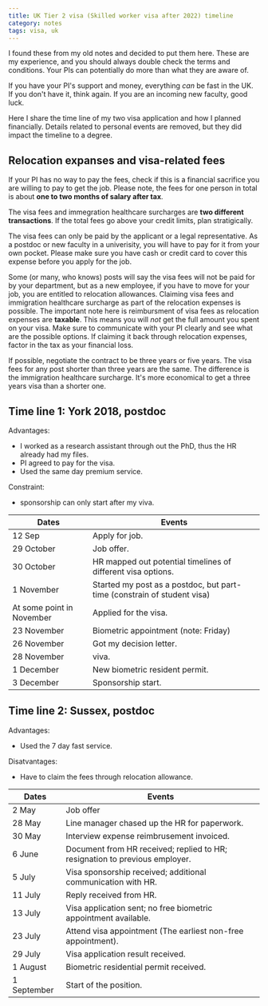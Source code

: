 ```yaml
---
title: UK Tier 2 visa (Skilled worker visa after 2022) timeline
category: notes
tags: visa, uk
---
```


I found these from my old notes and decided to put them here.
These are my experience, and you should always double check the terms and conditions.
Your PIs can potentially do more than what they are aware of. 

If you have your PI's support and money, everything *can* be fast in the UK. 
If you don't have it, think again.
If you are an incoming new faculty, good luck.

Here I share the time line of my two visa application and how I planned financially.
Details related to personal events are removed, but they did impact the timeline to a degree.

## Relocation expanses and visa-related fees

If your PI has no way to pay the fees, check if this is a financial sacrifice you are willing to pay to get the job. 
Please note, the fees for one person in total is about **one to two months of salary after tax**.

The visa fees and immegration healthcare surcharges are **two different transactions**.
If the total fees go above your credit limits, plan stratigically.

The visa fees can only be paid by the applicant or a legal representative.
As a postdoc or new faculty in a univerisity, you will have to pay for it from your own pocket.
Please make sure you have cash or credit card to cover this expense before you apply for the job.

Some (or many, who knows) posts will say the visa fees will not be paid for by your department, 
but as a new employee, if you have to move for your job, you are entitled to relocation allowances. 
Claiming visa fees and immigration healthcare surcharge as part of the relocation expenses is possible.
The important note here is reimbursment of visa fees as relocation expenses are **taxable**.
This means you will *not* get the full amount you spent on your visa.
Make sure to communicate with your PI clearly and see what are the possible options.
If claiming it back through relocation expenses, factor in the tax as your financial loss. 

If possible, negotiate the contract to be three years or five years.
The visa fees for any post shorter than three years are the same. 
The difference is the immigration healthcare surcharge.
It's more economical to get a three years visa than a shorter one.

## Time line 1: York 2018, postdoc

Advantages: 
 - I worked as a research assistant through out the PhD, thus the HR already had my files.
 - PI agreed to pay for the visa.
 - Used the same day premium service.
    
Constraint: 
 - sponsorship can only start after my viva.
 
| Dates | Events |
| --- | --- |
| 12 Sep| Apply for job.| 
| 29 October| Job offer.| 
| 30 October| HR mapped out potential timelines of different visa options.| 
| 1 November| Started my post as a postdoc, but part-time (constrain of student visa)| 
| At some point in November| Applied for the visa.| 
| 23 November| Biometric appointment (note: Friday)| 
| 26 November| Got my decision letter.| 
| 28 November| viva.| 
| 1 December| New biometric resident permit.| 
| 3 December| Sponsorship start.| 


## Time line 2: Sussex, postdoc

Advantages: 
 - Used the 7 day fast service.

Disatvantages:
 - Have to claim the fees through relocation allowance.
 
| Dates | Events |
| --- | --- |
| 2 May | Job offer|
| 28 May | Line manager chased up the HR for paperwork. |
| 30 May | Interview expense reimbrusement invoiced. |
| 6 June | Document from HR received; replied to HR; resignation to previous employer.|
| 5 July | Visa sponsorship received; additional communication with HR. |
| 11 July | Reply received from HR. |
| 13 July | Visa application sent; no free biometric appointment available. |
| 23 July | Attend visa appointment (The earliest non-free appointment). |
| 29 July | Visa application result received. | 
| 1 August | Biometric residential permit received. | 
| 1 September | Start of the position. |
